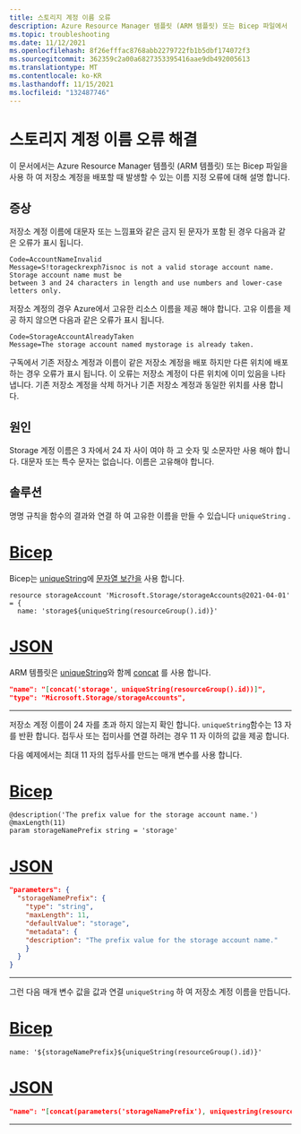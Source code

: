 ```yaml
---
title: 스토리지 계정 이름 오류
description: Azure Resource Manager 템플릿 (ARM 템플릿) 또는 Bicep 파일에서 저장소 계정 이름을 지정할 때 발생할 수 있는 오류에 대해 설명 합니다.
ms.topic: troubleshooting
ms.date: 11/12/2021
ms.openlocfilehash: 8f26efffac8768abb2279722fb1b5dbf174072f3
ms.sourcegitcommit: 362359c2a00a6827353395416aae9db492005613
ms.translationtype: MT
ms.contentlocale: ko-KR
ms.lasthandoff: 11/15/2021
ms.locfileid: "132487746"
---
```

# <a name="resolve-errors-for-storage-account-names"></a>스토리지 계정 이름 오류 해결

이 문서에서는 Azure Resource Manager 템플릿 (ARM 템플릿) 또는 Bicep 파일을 사용 하 여 저장소 계정을 배포할 때 발생할 수 있는 이름 지정 오류에 대해 설명 합니다.

## <a name="symptom"></a>증상

저장소 계정 이름에 대문자 또는 느낌표와 같은 금지 된 문자가 포함 된 경우 다음과 같은 오류가 표시 됩니다.

```Output
Code=AccountNameInvalid
Message=S!torageckrexph7isnoc is not a valid storage account name. Storage account name must be
between 3 and 24 characters in length and use numbers and lower-case letters only.
```

저장소 계정의 경우 Azure에서 고유한 리소스 이름을 제공 해야 합니다. 고유 이름을 제공 하지 않으면 다음과 같은 오류가 표시 됩니다.

```Output
Code=StorageAccountAlreadyTaken
Message=The storage account named mystorage is already taken.
```

구독에서 기존 저장소 계정과 이름이 같은 저장소 계정을 배포 하지만 다른 위치에 배포 하는 경우 오류가 표시 됩니다. 이 오류는 저장소 계정이 다른 위치에 이미 있음을 나타냅니다. 기존 저장소 계정을 삭제 하거나 기존 저장소 계정과 동일한 위치를 사용 합니다.

## <a name="cause"></a>원인

Storage 계정 이름은 3 자에서 24 자 사이 여야 하 고 숫자 및 소문자만 사용 해야 합니다. 대문자 또는 특수 문자는 없습니다. 이름은 고유해야 합니다.

## <a name="solution"></a>솔루션

명명 규칙을 함수의 결과와 연결 하 여 고유한 이름을 만들 수 있습니다 `uniqueString` .

# <a name="bicep"></a>[Bicep](#tab/bicep)

Bicep는 [uniqueString](../bicep/bicep-functions-string.md#uniquestring)에 [문자열 보간을](../bicep/bicep-functions-string.md#concat) 사용 합니다.

```bicep
resource storageAccount 'Microsoft.Storage/storageAccounts@2021-04-01' = {
  name: 'storage${uniqueString(resourceGroup().id)}'
```

# <a name="json"></a>[JSON](#tab/json)

ARM 템플릿은 [uniqueString](../templates/template-functions-string.md#uniquestring)와 함께 [concat](../templates/template-functions-string.md#concat) 를 사용 합니다.

```json
"name": "[concat('storage', uniqueString(resourceGroup().id))]",
"type": "Microsoft.Storage/storageAccounts",
```

---

저장소 계정 이름이 24 자를 초과 하지 않는지 확인 합니다. `uniqueString`함수는 13 자를 반환 합니다. 접두사 또는 접미사를 연결 하려는 경우 11 자 이하의 값을 제공 합니다.

다음 예제에서는 최대 11 자의 접두사를 만드는 매개 변수를 사용 합니다.

# <a name="bicep"></a>[Bicep](#tab/bicep)

```bicep
@description('The prefix value for the storage account name.')
@maxLength(11)
param storageNamePrefix string = 'storage'
```

# <a name="json"></a>[JSON](#tab/json)

```json
"parameters": {
  "storageNamePrefix": {
    "type": "string",
    "maxLength": 11,
    "defaultValue": "storage",
    "metadata": {
    "description": "The prefix value for the storage account name."
    }
  }
}
```

---

그런 다음 매개 변수 값을 값과 연결 `uniqueString` 하 여 저장소 계정 이름을 만듭니다.

# <a name="bicep"></a>[Bicep](#tab/bicep)

```bicep
name: '${storageNamePrefix}${uniqueString(resourceGroup().id)}'
```

# <a name="json"></a>[JSON](#tab/json)

```json
"name": "[concat(parameters('storageNamePrefix'), uniquestring(resourceGroup().id))]"
```

---
